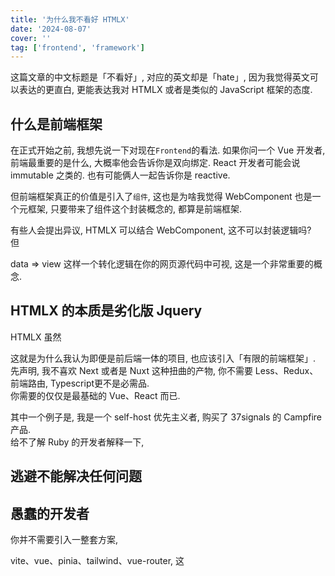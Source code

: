 ```yaml
---
title: '为什么我不看好 HTMLX'
date: '2024-08-07'
cover: ''
tag: ['frontend', 'framework']
---
```


这篇文章的中文标题是「不看好」, 对应的英文却是「hate」, 因为我觉得英文可以表达的更直白, 更能表达我对 HTMLX 或者是类似的 JavaScript 框架的态度.  

## 什么是前端框架
在正式开始之前, 我想先说一下对现在`Frontend`的看法.
如果你问一个 Vue 开发者, 前端最重要的是什么, 大概率他会告诉你是双向绑定. React 开发者可能会说 immutable 之类的. 也有可能俩人一起告诉你是 reactive.  

但前端框架真正的价值是引入了`组件`, 
这也是为啥我觉得 WebComponent 也是一个元框架, 只要带来了组件这个封装概念的, 都算是前端框架.  

有些人会提出异议, HTMLX 可以结合 WebComponent, 这不可以封装逻辑吗?  
但

data => view 这样一个转化逻辑在你的网页源代码中可视, 这是一个非常重要的概念.  

## HTMLX 的本质是劣化版 Jquery
HTMLX 虽然

这就是为什么我认为即便是前后端一体的项目, 也应该引入「有限的前端框架」.  
先声明, 我不喜欢 Next 或者是 Nuxt 这种扭曲的产物, 
你不需要 Less、Redux、前端路由, Typescript更不是必需品.  
你需要的仅仅是最基础的 Vue、React 而已.

其中一个例子是, 我是一个 self-host 优先主义者, 购买了 37signals 的 Campfire 产品.  
给不了解 Ruby 的开发者解释一下, 

## 逃避不能解决任何问题

## 愚蠢的开发者

你并不需要引入一整套方案, 

vite、vue、pinia、tailwind、vue-router, 这